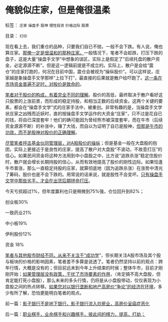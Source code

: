# 俺貌似庄家，但是俺很温柔

标签： `庄家` `操盘手` `股神` `理性投资` `价格边际` `股票` 

目录： `打印`

现在看上去，我们重仓的品种，只要我们自已不抛，一般不会下跌。有人说，俺也算庄家。[那俺一定是很温和的那种庄家。](../../../2013/9/11/为什么需要“持股如山岳，岿然不能动”.md)一般情况下，笔者不会趁跌，打压下跌的盘子，这是大量“操盘手文学”中想象的误区，实际上是假定了“后续托盘的散户资金，必定源源不断”。但是这一逻辑前提是不成立的。实际上，散户是会给“震仓”的庄家打跑的，何况在目前中国，震仓会被视为“操纵股价”。可以这样说，庄家越是象操盘手文学那样“上拉下打”，最直接的后果就是散户给吓跑了。[这一条在市场资金普遍不足时，对股价是致命的](../../../2013/9/6/真正导致股价上涨的原因和原理.md)。

[笔者对于股价的构成，有着完全不同的理解](../../../2013/6/7/请证监会严惩深交所的行政恶霸！.md)。股价的高低，最终取决于散户看好这只股票的上涨前景，而形成的稳定持股，和相当正数的后续资金。这两个关键的要素，都会在“操盘手文学”式的庄家手法中，被重创。非常有趣的是，当操盘手文学状庄家之凶残而近妖时，直的按操盘手文学运作的大资金“庄家”，只不过是花自已的钱，将自已深度套牢！他们的确可能因为曾经熊市被深度套牢，而在牛市（后续资金源源不断）的补涨中，赚了大钱，而自以为证明了自已是股神，[但那是牛市的功效，而不是股神对股价的正确理解](../../../2010/12/21/交换创造价值：流动性定律.md)。

[尽管笔者抨击基金伙同管理层，对A股股价的操纵](../../../2013/7/4/神奇国度的股市的庄家的真相.md)；但是基金一般在大盘股的抱团，实际上更接近于是良性的庄家，提高了散户对大盘股“不波动，不故意打压”的信心。如果民间资金将这种方法用到中小盘股之中，比方说“追跌杀涨”稳定住股价时，散户就会增长长期持股的信心，从而有效地提高了股价的刚性边际。如果恰逢牛市普涨，那么一直稳定持股的庄家，就算彻底地（因为追跌杀涨）在涨势中清光了筹码，股价也是不会下跌的。用常说的话来说，就是股性不会变坏。[只有操盘手文学中那些劣手，才会在出货后期拼命打压](../../../2013/7/1/庄家不存在，“庄家现象”无损他人.md)。

今天亏损超过1%，但年度赢利也只是稍微到75%强，仓位回升到82%；

创业板30%

一致药业21%

中小板19%

伊利股份12%

资金 18%

[笔者与其他股市财经不同，从来不关注于“成功学](../../../2012/1/6/技术分析绝对化的政治意义和股神的奋斗.md)”，但长期关注A股市场及其个股与板块的价格的影响因素，笔者差不多算是说透了。笔者仍然坚持以前的观点：跨年行情，大概是没有的；但目前远未到今年上升结束的时侯；整体牛市，目前才刚刚开始；[如果管理层没有政策，干扰了市场要素的作用](../../../2012/11/20/资本主义让宏观权力见财起心，持续破坏价格边际——&gt;大熊市！.md)，（肯定搞不高大盘股，但肯定能打死小盘股），那么未来的多头行情，仍将是从小盘股带动，仅仅表现为小盘股之间的热点转移。[如果您对以银行垄断和地产高房价“争论”的经济在环境](../../../2013/10/15/炒房业的主要资金，肯定是国有垄断银行的地下信贷.md)，多少有所了解，恐怕更能明白笔者的观点。

前一篇：[影子银行不是地下银行，影子银行流入炒房业，高房价呈癌症恶化](../../../2013/10/16/影子银行不是地下银行，影子银行流入炒房业，高房价呈癌症恶化.md)

后一篇：[职业棋手，业余棋手和兴趣棋手，彼此间的棋力，提高，打劫；](../../../2013/10/17/职业棋手，业余棋手和兴趣棋手，彼此间的棋力，提高，打劫；.md)